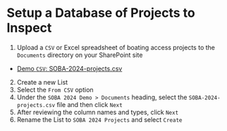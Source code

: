 # Setup a Database of Projects to Inspect

1. Upload a `CSV` or Excel spreadsheet of boating access projects to the `Documents` directory on your SharePoint site
  - [Demo `CSV`: SOBA-2024-projects.csv][projectsCSV]
2. Create a new List
3. Select the `From CSV` option
4. Under the `SOBA 2024 Demo > Documents` heading, select the `SOBA-2024-projects.csv` file and then click `Next`
5. After reviewing the column names and types, click `Next`
6. Rename the List to `SOBA 2024 Projects` and select `Create`

[projectsCSV]: https://github.com/odwc-boatingaccess/SOBA-2024-Demo-App/blob/main/SOBA-2024-projects.csv
